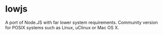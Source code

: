 # lowjs
A port of Node.JS with far lower system requirements. Community version for POSIX systems such as Linux, uClinux or Mac OS X.
